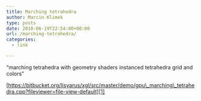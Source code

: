 ```yaml
---
title: Marching tetrahedra
author: Marcin Klimek
type: posts
date: 2018-06-19T22:54:00+00:00
url: /marching-tetrahedra/
categories:
  - link

---
```

&#8220;marching tetrahedra with geometry shaders instanced tetrahedra grid and colors&#8221;

[https://bitbucket.org/lisyarus/xgl/src/master/demo/gpu\_marching\_tetrahedra.cpp?fileviewer=file-view-default][1]

 [1]: https://bitbucket.org/lisyarus/xgl/src/master/demo/gpu_marching_tetrahedra.cpp?fileviewer=file-view-default